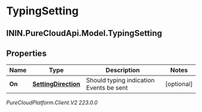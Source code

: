 # TypingSetting

## ININ.PureCloudApi.Model.TypingSetting

## Properties

|Name | Type | Description | Notes|
|------------ | ------------- | ------------- | -------------|
| **On** | [**SettingDirection**](SettingDirection) | Should typing indication Events be sent | [optional] |



_PureCloudPlatform.Client.V2 223.0.0_
